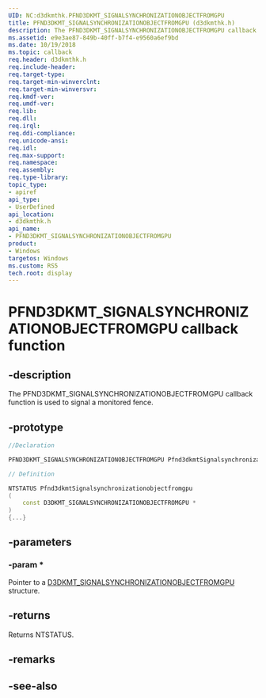```yaml
---
UID: NC:d3dkmthk.PFND3DKMT_SIGNALSYNCHRONIZATIONOBJECTFROMGPU
title: PFND3DKMT_SIGNALSYNCHRONIZATIONOBJECTFROMGPU (d3dkmthk.h)
description: The PFND3DKMT_SIGNALSYNCHRONIZATIONOBJECTFROMGPU callback function is used to signal a monitored fence.
ms.assetid: e9e3ae87-849b-40ff-b7f4-e9560a6ef9bd
ms.date: 10/19/2018
ms.topic: callback
req.header: d3dkmthk.h
req.include-header:
req.target-type:
req.target-min-winverclnt:
req.target-min-winversvr:
req.kmdf-ver:
req.umdf-ver:
req.lib:
req.dll:
req.irql: 
req.ddi-compliance:
req.unicode-ansi:
req.idl:
req.max-support:
req.namespace:
req.assembly:
req.type-library: 
topic_type: 
- apiref
api_type: 
- UserDefined
api_location: 
- d3dkmthk.h
api_name: 
- PFND3DKMT_SIGNALSYNCHRONIZATIONOBJECTFROMGPU
product:
- Windows
targetos: Windows
ms.custom: RS5
tech.root: display
---
```


# PFND3DKMT_SIGNALSYNCHRONIZATIONOBJECTFROMGPU callback function

## -description

The PFND3DKMT_SIGNALSYNCHRONIZATIONOBJECTFROMGPU callback function is used to signal a monitored fence.

## -prototype

```cpp
//Declaration

PFND3DKMT_SIGNALSYNCHRONIZATIONOBJECTFROMGPU Pfnd3dkmtSignalsynchronizationobjectfromgpu; 

// Definition

NTSTATUS Pfnd3dkmtSignalsynchronizationobjectfromgpu 
(
	const D3DKMT_SIGNALSYNCHRONIZATIONOBJECTFROMGPU *
)
{...}

```

## -parameters

### -param * 

Pointer to a [D3DKMT_SIGNALSYNCHRONIZATIONOBJECTFROMGPU](ns-d3dkmthk-_d3dkmt_signalsynchronizationobjectfromgpu.md) structure.

## -returns

Returns NTSTATUS.


## -remarks




## -see-also

